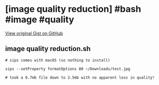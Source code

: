 # [image quality reduction] #bash #image #quality

[View original Gist on GitHub](https://gist.github.com/Integralist/44f6e2acb3a4e97c96305ed7584f6514)

## image quality reduction.sh

```shell
# sips comes with macOS (so nothing to install)

sips --setProperty formatOptions 80 ~/Downloads/test.jpg

# took a 6.7mb file down to 2.5mb with no apparent loss in quality!
```

